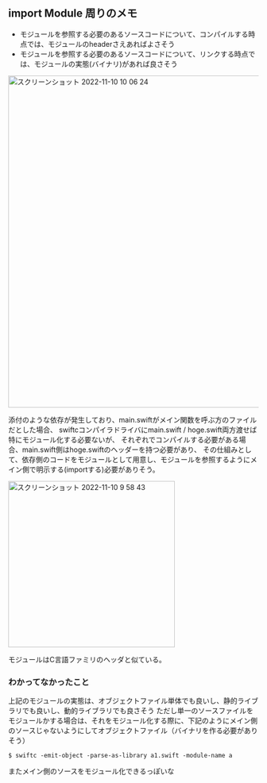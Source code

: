 ## import Module 周りのメモ

- モジュールを参照する必要のあるソースコードについて、コンパイルする時点では、モジュールのheaderさえあればよさそう
- モジュールを参照する必要のあるソースコードについて、リンクする時点では、モジュールの実態(バイナリ)があれば良さそう

<img width="669" alt="スクリーンショット 2022-11-10 10 06 24" src="https://user-images.githubusercontent.com/16571394/200975344-750aac5d-c0d1-4275-9d92-ffd30375d41e.png">


添付のような依存が発生しており、main.swiftがメイン関数を呼ぶ方のファイルだとした場合、
swiftcコンパイラドライバにmain.swift / hoge.swift両方渡せば特にモジュール化する必要ないが、
それぞれでコンパイルする必要がある場合、main.swift側はhoge.swiftのヘッダーを持つ必要があり、
その仕組みとして、依存側のコードをモジュールとして用意し、モジュールを参照するようにメイン側で明示する(importする)必要がありそう。

<img width="335" alt="スクリーンショット 2022-11-10 9 58 43" src="https://user-images.githubusercontent.com/16571394/200974448-bfab1cb8-3f0d-4245-950f-ff2ca1425de0.png">

モジュールはC言語ファミリのヘッダと似ている。

### わかってなかったこと

上記のモジュールの実態は、オブジェクトファイル単体でも良いし、静的ライブラリでも良いし、動的ライブラリでも良さそう
ただし単一のソースファイルをモジュールかする場合は、それをモジュール化する際に、下記のようにメイン側のソースじゃないようにしてオブジェクトファイル（バイナリを作る必要がありそう）
```
$ swiftc -emit-object -parse-as-library a1.swift -module-name a
```

またメイン側のソースをモジュール化できるっぽいな
